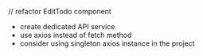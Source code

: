 // refactor EditTodo component


- create dedicated API service
- use axios instead of fetch method
- consider using singleton axios instance in the project
